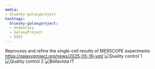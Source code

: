 ```yaml
---
media:
- bluesky-galaxyproject
hashtags:
  bluesky-galaxyproject:
  - UseGalaxy
  - GalaxyProject
  - EOSC
---
```

Reprocess and refine the single-cell results of MERSCOPE experiments
https://galaxyproject.org/news/2025-05-19-vpt/
![Quality control 1](https://galaxyproject.org/assets/static/QC1.2665e34.28402bfb0548dca3cdd2c547dbcac4c4.png)
![Quality control 2](https://galaxyproject.org/assets/static/QC2.2665e34.f39bb74d39e7be5cf74bf26101b290fd.png)
![Bellavista IT](https://galaxyproject.org/assets/static/bellavista.2665e34.d50f6a386b25d0a04203fa2289064251.png)